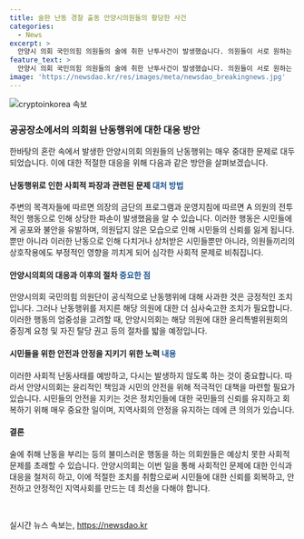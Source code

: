 ```yaml
---
title: 술판 난동 경찰 출동 안양시의원들의 황당한 사건
categories:
  - News
excerpt: >
  안양시 의회 국민의힘 의원들의 술에 취한 난투사건이 발생했습니다. 의원들이 서로 원하는 방을 언쟁하다 A 의원이 폭언을 하며 사태가 시작되었고, 의원들 간 난투극으로 인해 쓰러진 의원도 발생했습니다. 안양시의회는 해당 의원을 윤리특별위원회에 중징계 요청하고 자진 탈당을 권고했으며, 이에 대해 국민의힘 의원들은 공식 사과하며 사건을 회유했습니다. (단어 수: 77, 문자 수: 394)
feature_text: >
  안양시 의회 국민의힘 의원들의 술에 취한 난투사건이 발생했습니다. 의원들이 서로 원하는 방을 언쟁하다 A 의원이 폭언을 하며 사태가 시작되었고, 의원들 간 난투극으로 인해 쓰러진 의원도 발생했습니다. 안양시의회는 해당 의원을 윤리특별위원회에 중징계 요청하고 자진 탈당을 권고했으며, 이에 대해 국민의힘 의원들은 공식 사과하며 사건을 회유했습니다. (단어 수: 77, 문자 수: 394)
image: 'https://newsdao.kr/res/images/meta/newsdao_breakingnews.jpg'
---
```


<p><img src="https://newsdao.kr/res/images/meta/newsdao_breakingnews.jpg" alt="cryptoinkorea 속보" /></p>

<h3>공공장소에서의 의회원 난동행위에 대한 대응 방안</h3>

<p>한바탕의 혼란 속에서 발생한 안양시의회 의원들의 난동행위는 매우 중대한 문제로 대두되었습니다. 이에 대한 적절한 대응을 위해 다음과 같은 방안을 살펴보겠습니다.</p>

<h4>난동행위로 인한 사회적 파장과 관련된 문제 <span style="color: #1a5490;">대처 방법</span></h4>

<p>주변의 목격자들에 따르면 의장의 금단의 프로그램과 운영지침에 따르면 A 의원의 전투적인 행동으로 인해 상당한 파손이 발생했음을 알 수 있습니다. 이러한 행동은 시민들에게 공포와 불안을 유발하며, 의원답지 않은 모습으로 인해 시민들의 신뢰를 잃게 됩니다.
뿐만 아니라 이러한 난동으로 인해 다치거나 상처받은 시민들뿐만 아니라, 의원들끼리의 상호작용에도 부정적인 영향을 끼치게 되어 심각한 사회적 문제로 비춰집니다.</p>

<h4>안양시의회의 대응과 이후의 절차 <span style="color: #1a5490;">중요한 점</span></h4>

<p>안양시의회 국민의힘 의원단이 공식적으로 난동행위에 대해 사과한 것은 긍정적인 조치입니다. 그러나 난동행위를 저지른 해당 의원에 대한 더 심사숙고한 조치가 필요합니다. 이러한 행동의 엄중성을 고려할 때, 안양시의회는 해당 의원에 대한 윤리특별위원회의 중징계 요청 및 자진 탈당 권고 등의 절차를 밟을 예정입니다.</p>

<h4>시민들을 위한 안전과 안정을 지키기 위한 노력 <span style="color: #1a5490;">내용</span></h4>

<p>이러한 사회적 난동사태를 예방하고, 다시는 발생하지 않도록 하는 것이 중요합니다. 따라서 안양시의회는 윤리적인 책임과 시민의 안전을 위해 적극적인 대책을 마련할 필요가 있습니다. 시민들의 안전을 지키는 것은 정치인들에 대한 국민들의 신뢰를 유지하고 회복하기 위해 매우 중요한 일이며, 지역사회의 안정을 유지하는 데에 큰 의의가 있습니다.</p>

<h4>결론</h4>

<p>술에 취해 난동을 부리는 등의 불미스러운 행동을 하는 의회원들은 예상치 못한 사회적 문제를 초래할 수 있습니다. 안양시의회는 이번 일을 통해 사회적인 문제에 대한 인식과 대응을 철저히 하고, 이에 적절한 조치를 취함으로써 시민들에 대한 신뢰를 회복하고, 안전하고 안정적인 지역사회를 만드는 데 최선을 다해야 합니다.</p>

<p data-ke-size="size16">&nbsp;</p>
실시간 뉴스 속보는, <a href="https://newsdao.kr" rel="dofollow">https://newsdao.kr</a>


